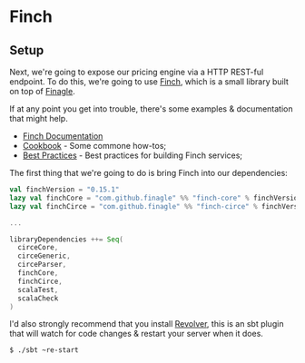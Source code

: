 # Finch

## Setup

Next, we're going to expose our pricing engine via a HTTP REST-ful endpoint. To do this, we're going to use [Finch](http://finagle.github.io/finch/), which is a small library built on top of [Finagle](https://twitter.github.io/finagle/).

If at any point you get into trouble, there's some examples & documentation that might help.

* [Finch Documentation](http://finagle.github.io/finch/)
* [Cookbook](http://finagle.github.io/finch/cookbook.html) - Some commone how-tos;
* [Best Practices](http://finagle.github.io/finch/best-practices.html) - Best practices for building Finch services;

The first thing that we're going to do is bring Finch into our dependencies:

```scala
val finchVersion = "0.15.1"
lazy val finchCore = "com.github.finagle" %% "finch-core" % finchVersion
lazy val finchCirce = "com.github.finagle" %% "finch-circe" % finchVersion

...

libraryDependencies ++= Seq(
  circeCore,
  circeGeneric,
  circeParser,
  finchCore,
  finchCirce,
  scalaTest,
  scalaCheck
)
```

I'd also strongly recommend that you install [Revolver](https://github.com/spray/sbt-revolver), this is an sbt plugin that will watch for code changes & restart your server when it does.





```shell
$ ./sbt ~re-start
```

